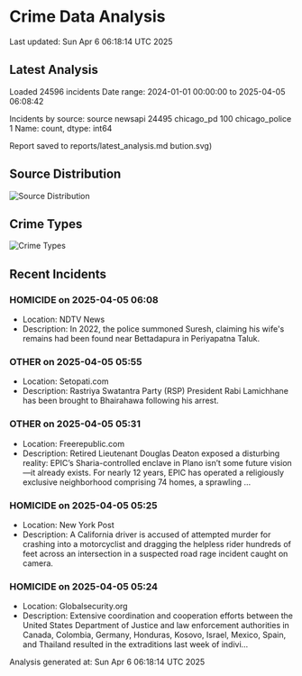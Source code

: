 # Crime Data Analysis
Last updated: Sun Apr  6 06:18:14 UTC 2025

## Latest Analysis

Loaded 24596 incidents
Date range: 2024-01-01 00:00:00 to 2025-04-05 06:08:42

Incidents by source:
source
newsapi           24495
chicago_pd          100
chicago_police        1
Name: count, dtype: int64

Report saved to reports/latest_analysis.md
bution.svg)

## Source Distribution
![Source Distribution](images/source_distribution.svg)

## Crime Types
![Crime Types](images/crime_types.svg)

## Recent Incidents

### HOMICIDE on 2025-04-05 06:08
- Location: NDTV News
- Description: In 2022, the police summoned Suresh, claiming his wife&#039;s remains had been found near Bettadapura in Periyapatna Taluk.


### OTHER on 2025-04-05 05:55
- Location: Setopati.com
- Description: Rastriya Swatantra Party (RSP) President Rabi Lamichhane has been brought to Bhairahawa following his arrest.


### OTHER on 2025-04-05 05:31
- Location: Freerepublic.com
- Description: Retired Lieutenant Douglas Deaton exposed a disturbing reality: EPIC’s Sharia-controlled enclave in Plano isn’t some future vision—it already exists. For nearly 12 years, EPIC has operated a religiously exclusive neighborhood comprising 74 homes, a sprawling …


### HOMICIDE on 2025-04-05 05:25
- Location: New York Post
- Description: A California driver is accused of attempted murder for crashing into a motorcyclist and dragging the helpless rider hundreds of feet across an intersection in a suspected road rage incident caught on camera.


### HOMICIDE on 2025-04-05 05:24
- Location: Globalsecurity.org
- Description: Extensive coordination and cooperation efforts between the United States Department of Justice and law enforcement authorities in Canada, Colombia, Germany, Honduras, Kosovo, Israel, Mexico, Spain, and Thailand resulted in the extraditions last week of indivi…

Analysis generated at: Sun Apr  6 06:18:14 UTC 2025
